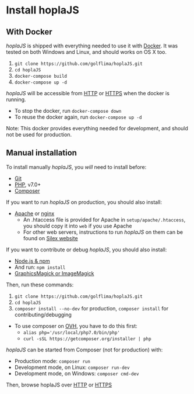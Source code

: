 # Install hoplaJS



## With Docker

*hoplaJS* is shipped with everything needed to use it with [Docker](https://www.docker.com/get-docker).
It was tested on both Windows and Linux, and should works on OS X too.

1. `git clone https://github.com/golflima/hoplaJS.git`
2. `cd hoplaJS`
3. `docker-compose build`
4. `docker-compose up -d`

*hoplaJS* will be accessible from [HTTP](http://localhost:8080) or [HTTPS](https://localhost:8443) when the docker is running.

* To stop the docker, run `docker-compose down`
* To reuse the docker again, run `docker-compose up -d`

Note: This docker provides everything needed for development, and should not be used for production.



## Manual installation

To install manually *hoplaJS*, you *will* need to install before:

* [Git](https://git-scm.com/book/en/v2/Getting-Started-Installing-Git)
* [PHP](http://php.net/manual/en/install.php), v7.0+
* [Composer](https://getcomposer.org/download/)

If you want to run *hoplaJS* on production, you should also install:

* [Apache](https://httpd.apache.org/download.cgi) or [nginx](https://nginx.org/en/download.html)
  * An .htaccess file is provided for Apache in `setup/apache/.htaccess`, you should copy it into `web` if you use Apache
  * For other web servers, instructions to run *hoplaJS* on them can be found on [Silex website](http://silex.sensiolabs.org/doc/2.0/web_servers.html)

If you want to contribute or debug *hoplaJS*, you should also install:

* [Node.js & npm](https://docs.npmjs.com/getting-started/installing-node)
* And run: `npm install`
* [GraphicsMagick or ImageMagick](https://www.npmjs.com/package/gulp-image-resize#install)

Then, run these commands:

1. `git clone https://github.com/golflima/hoplaJS.git`
2. `cd hoplaJS`
3. `composer install --no-dev` for production, `composer install` for contributing/debugging
  * To use composer on [OVH](https://www.ovh.com), you have to do this first:
    * `alias php='/usr/local/php7.0/bin/php'`
    * `curl -sSL https://getcomposer.org/installer | php`

*hoplaJS* can be started from Composer (not for production) with:

* Production mode: `composer run`
* Development mode, on Linux: `composer run-dev`
* Development mode, on Windows: `composer cmd-dev`

Then, browse hoplaJS over [HTTP](http://localhost:8080) or [HTTPS](https://localhost:8443)
